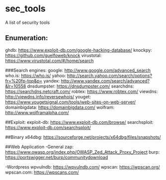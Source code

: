 # sec_tools
A list of security tools

## Enumeration:
ghdb: https://www.exploit-db.com/google-hacking-database/
knockpy: https://github.com/guelfoweb/knock
virustotal: https://www.virustotal.com/#/home/search

###Search engines:
google: http://www.google.com/advanced_search
who.is: https://who.is/
yahoo: http://search.yahoo.com/search/options?fr=%20fp-top&p=
yandex: http://www.yandex.com/search/advanced?&lr=10558
dnsdumpster: https://dnsdumpster.com/
searchdns: https://searchdns.netcraft.com/
robtex: https://www.robtex.com/
viewdns: http://viewdns.info/reversewhois/
youget: https://www.yougetsignal.com/tools/web-sites-on-web-server/
domainbigdata: https://domainbigdata.com/
wolfram: http://www.wolframalpha.com/

##Exploit:
exploit-db: https://www.exploit-db.com/browse/
searchsploit: https://www.exploit-db.com/searchsploit/

##Binary
x64dbg: https://sourceforge.net/projects/x64dbg/files/snapshots/

##Web Application
-General
zap: https://www.owasp.org/index.php/OWASP_Zed_Attack_Proxy_Project
burp: https://portswigger.net/burp/communitydownload

-Wordpress
wpvulndb: https://wpvulndb.com/
wpscan: https://wpscan.org/
wpscan.com: https://wpscans.com/


